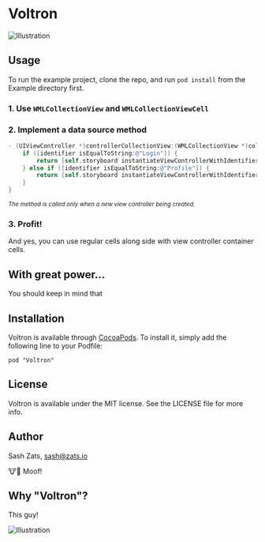 # Voltron

![Illustration](https://raw.github.com/zats/Voltron/master/Illustration-1@2x.png)

## Usage

To run the example project, clone the repo, and run `pod install` from the Example directory first.

### 1. Use `WMLCollectionView` and `WMLCollectionViewCell`

### 2. Implement a data source method

```objective-c
- (UIViewController *)controllerCollectionView:(WMLCollectionView *)collectionView controllerForIdentifier:(NSString *)identifier {
    if ([identifier isEqualToString:@"Login"]) {
        return [self.storyboard instantiateViewControllerWithIdentifier:@"LoginViewController"];
    } else if ([identifier isEqualToString:@"Profile"]) {
        return [self.storyboard instantiateViewControllerWithIdentifier:@"UserProfileViewController"];
    }
}
```

*<small>The method is called only when a new view controller being created.</small>*

### 3. Profit!

And yes, you can use regular cells along side with view controller container cells.

## With great power…

You should keep in mind that

## Installation

Voltron is available through [CocoaPods](http://cocoapods.org). To install
it, simply add the following line to your Podfile:

    pod "Voltron"

## License

Voltron is available under the MIT license. See the LICENSE file for more info.

## Author

Sash Zats, sash@zats.io

:cow::dog: Moof!

## Why "Voltron"?

This guy!

![Illustration](https://raw.github.com/zats/Voltron/master/Votron.png)

